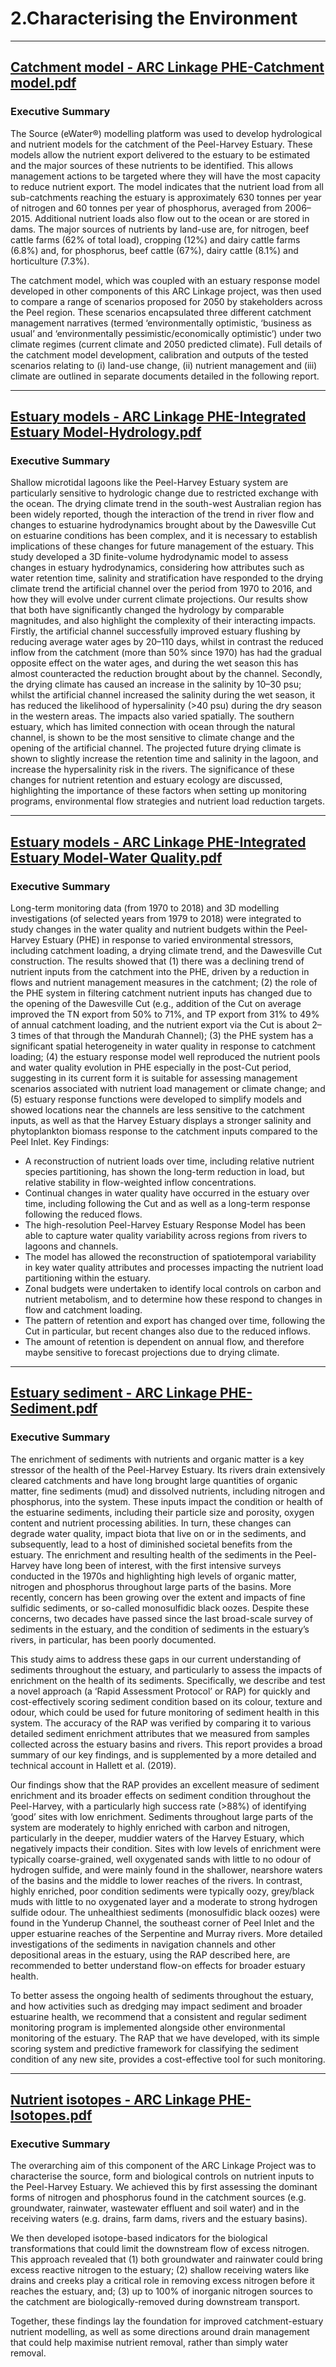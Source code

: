 # 2.Characterising the Environment

---

## [Catchment model - ARC Linkage PHE-Catchment model.pdf](https://github.com/AquaticEcoDynamics/Peel_ARC/blob/master/Documents/2.%20Characterising%20the%20Environment/Catchment%20model/ARC%20Linkage%20PHE-Catchment%20model.pdf)

### Executive Summary
The Source (eWater®) modelling platform was used to develop hydrological and nutrient models for the catchment of the Peel-Harvey Estuary. These models allow the nutrient export delivered to the estuary to be estimated and the major sources of these nutrients to be identified. This allows management actions to be targeted where they will have the most capacity to reduce nutrient export.
The model indicates that the nutrient load from all sub-catchments reaching the estuary is approximately 630 tonnes per year of nitrogen and 60 tonnes per year of phosphorus, averaged from 2006–2015. Additional nutrient loads also flow out to the ocean or are stored in dams. The major sources of nutrients by land-use are, for nitrogen, beef cattle farms (62% of total load), cropping (12%) and dairy cattle farms (6.8%) and, for phosphorus, beef cattle (67%), dairy cattle (8.1%) and horticulture (7.3%).

The catchment model, which was coupled with an estuary response model developed in other components of this ARC Linkage project, was then used to compare a range of scenarios proposed for 2050 by stakeholders across the Peel region. These scenarios encapsulated three different catchment management narratives (termed ‘environmentally optimistic, ‘business as usual’ and ‘environmentally pessimistic/economically optimistic’) under two climate regimes (current climate and 2050 predicted climate). Full details of the catchment model development, calibration and outputs of the tested scenarios relating to (i) land-use change, (ii) nutrient management and (iii) climate are outlined in separate documents detailed in the following report.


---


## [Estuary models - ARC Linkage PHE-Integrated Estuary Model-Hydrology.pdf](https://github.com/AquaticEcoDynamics/Peel_ARC/blob/master/Documents/2.%20Characterising%20the%20Environment/Estuary%20models/ARC%20Linkage%20PHE-Integrated%20Estuary%20Model-Hydrology.pdf)

### Executive Summary
Shallow microtidal lagoons like the Peel-Harvey Estuary system are particularly sensitive to hydrologic change due to restricted exchange with the ocean. The drying climate trend in the south-west Australian region has been widely reported, though the interaction of the trend in river flow and changes to estuarine hydrodynamics brought about by the Dawesville Cut on estuarine conditions has been complex, and it is necessary to establish implications of these changes for future management of the estuary. This study developed a 3D finite-volume hydrodynamic model to assess changes in estuary hydrodynamics, considering how attributes such as water retention time, salinity and stratification have responded to the drying climate trend the artificial channel over the period from 1970 to 2016, and how they will evolve under current climate projections. Our results show that both have significantly changed the hydrology by comparable magnitudes, and also highlight the complexity of their interacting impacts. Firstly, the artificial channel successfully improved estuary flushing by reducing average water ages by 20–110 days, whilst in contrast the reduced inflow from the catchment (more than 50% since 1970) has had the gradual opposite effect on the water ages, and during the wet season this has almost counteracted the reduction brought about by the channel. Secondly, the drying climate has caused an increase in the salinity by 10–30 psu; whilst the artificial channel increased the salinity during the wet season, it has reduced the likelihood of hypersalinity (>40 psu) during the dry season in the western areas. The impacts also varied spatially. The southern estuary, which has limited connection with ocean through the natural channel, is shown to be the most sensitive to climate change and the opening of the artificial channel. The projected future drying climate is shown to slightly increase the retention time and salinity in the lagoon, and increase the hypersalinity risk in the rivers. The significance of these changes for nutrient retention and estuary ecology are discussed, highlighting the importance of these factors when setting up monitoring programs, environmental flow strategies and nutrient load reduction targets.

---


## [Estuary models - ARC Linkage PHE-Integrated Estuary Model-Water Quality.pdf](https://github.com/AquaticEcoDynamics/Peel_ARC/blob/master/Documents/2.%20Characterising%20the%20Environment/Estuary%20models/ARC%20Linkage%20PHE-Integrated%20Estuary%20Model-Water%20Quality.pdf)

### Executive Summary
Long-term monitoring data (from 1970 to 2018) and 3D modelling investigations (of selected years from 1979 to 2018) were integrated to study changes in the water quality and nutrient budgets within the Peel-Harvey Estuary (PHE) in response to varied environmental stressors, including catchment loading, a drying climate trend, and the Dawesville Cut construction. The results showed that (1) there was a declining trend of nutrient inputs from the catchment into the PHE, driven by a reduction in flows and nutrient management measures in the catchment; (2) the role of the PHE system in filtering catchment nutrient inputs has changed due to the opening of the Dawesville Cut (e.g., addition of the Cut on average improved the TN export from 50% to 71%, and TP export from 31% to 49% of annual catchment loading, and the nutrient export via the Cut is about 2–3 times of that through the Mandurah Channel); (3) the PHE system has a significant spatial heterogeneity in water quality in response to catchment loading; (4) the estuary response model well reproduced the nutrient pools and water quality evolution in PHE especially in the post-Cut period, suggesting in its current form it is suitable for assessing management scenarios associated with nutrient load management or climate change; and (5) estuary response functions were developed to simplify models and showed locations near the channels are less sensitive to the catchment inputs, as well as that the Harvey Estuary displays a stronger salinity and phytoplankton biomass response to the catchment inputs compared to the Peel Inlet.
Key Findings:
- A reconstruction of nutrient loads over time, including relative nutrient species partitioning, has shown the long-term reduction in load, but relative stability in flow-weighted inflow concentrations.
- Continual changes in water quality have occurred in the estuary over time, including following the Cut and as well as a long-term response following the reduced flows.
- The high-resolution Peel-Harvey Estuary Response Model has been able to capture water quality variability across regions from rivers to lagoons and channels.
- The model has allowed the reconstruction of spatiotemporal variability in key water quality attributes and processes impacting the nutrient load partitioning within the estuary.
- Zonal budgets were undertaken to identify local controls on carbon and nutrient metabolism, and to determine how these respond to changes in flow and catchment loading.
- The pattern of retention and export has changed over time, following the Cut in particular, but recent changes also due to the reduced inflows.
- The amount of retention is dependent on annual flow, and therefore maybe sensitive to forecast projections due to drying climate.

---


## [Estuary sediment - ARC Linkage PHE-Sediment.pdf](https://github.com/AquaticEcoDynamics/Peel_ARC/blob/master/Documents/2.%20Characterising%20the%20Environment/Estuary%20sediment/ARC%20Linkage%20PHE-Sediment.pdf)


### Executive Summary
The enrichment of sediments with nutrients and organic matter is a key stressor of the health of the Peel-Harvey Estuary. Its rivers drain extensively cleared catchments and have long brought large quantities of organic matter, fine sediments (mud) and dissolved nutrients, including nitrogen and phosphorus, into the system. These inputs impact the condition or health of the estuarine sediments, including their particle size and porosity, oxygen content and nutrient processing abilities. In turn, these changes can degrade water quality, impact biota that live on or in the sediments, and subsequently, lead to a host of diminished societal benefits from the estuary.
The enrichment and resulting health of the sediments in the Peel-Harvey have long been of interest, with the first intensive surveys conducted in the 1970s and highlighting high levels of organic matter, nitrogen and phosphorus throughout large parts of the basins. More recently, concern has been growing over the extent and impacts of fine sulfidic sediments, or so-called monosulfidic black oozes. Despite these concerns, two decades have passed since the last broad-scale survey of sediments in the estuary, and the condition of sediments in the estuary’s rivers, in particular, has been poorly documented.

This study aims to address these gaps in our current understanding of sediments throughout the estuary, and particularly to assess the impacts of enrichment on the health of its sediments. Specifically, we describe and test a novel approach (a ‘Rapid Assessment Protocol’ or RAP) for quickly and cost-effectively scoring sediment condition based on its colour, texture and odour, which could be used for future monitoring of sediment health in this system. The accuracy of the RAP was verified by comparing it to various detailed sediment enrichment attributes that we measured from samples collected across the estuary basins and rivers. This report provides a broad summary of our key findings, and is supplemented by a more detailed and technical account in Hallett et al. (2019).

Our findings show that the RAP provides an excellent measure of sediment enrichment and its broader effects on sediment condition throughout the Peel-Harvey, with a particularly high success rate (>88%) of identifying ‘good’ sites with low enrichment. Sediments throughout large parts of the system are moderately to highly enriched with carbon and nitrogen, particularly in the deeper, muddier waters of the Harvey Estuary, which negatively impacts their condition. Sites with low levels of enrichment were typically coarse-grained, well oxygenated sands with little to no odour of hydrogen sulfide, and were mainly found in the shallower, nearshore waters of the basins and the middle to lower reaches of the rivers. In contrast, highly enriched, poor condition sediments were typically oozy, grey/black muds with little to no oxygenated layer and a moderate to strong hydrogen sulfide odour. The unhealthiest sediments (monosulfidic black oozes) were found in the Yunderup Channel, the southeast corner of Peel Inlet and the upper estuarine reaches of the Serpentine and Murray rivers. More detailed investigations of the sediments in navigation channels and other depositional areas in the estuary, using the RAP described here, are recommended to better understand flow-on effects for broader estuary health.

To better assess the ongoing health of sediments throughout the estuary, and how activities such as dredging may impact sediment and broader estuarine health, we recommend that a consistent and regular sediment monitoring program is implemented alongside other environmental monitoring of the estuary. The RAP that we have developed, with its simple scoring system and predictive framework for classifying the sediment condition of any new site, provides a cost-effective tool for such monitoring.

---


## [Nutrient isotopes - ARC Linkage PHE-Isotopes.pdf](https://github.com/AquaticEcoDynamics/Peel_ARC/blob/master/Documents/2.%20Characterising%20the%20Environment/Nutrient%20isotopes/ARC%20Linkage%20PHE-Isotopes.pdf)

### Executive Summary
The overarching aim of this component of the ARC Linkage Project was to characterise
the source, form and biological controls on nutrient inputs to the Peel-Harvey Estuary.
We achieved this by first assessing the dominant forms of nitrogen and phosphorus
found in the catchment sources (e.g. groundwater, rainwater, wastewater effluent and
soil water) and in the receiving waters (e.g. drains, farm dams, rivers and the estuary
basins).

We then developed isotope-based indicators for the biological transformations that
could limit the downstream flow of excess nitrogen. This approach revealed that (1)
both groundwater and rainwater could bring excess reactive nitrogen to the estuary; (2)
shallow receiving waters like drains and creeks play a critical role in removing excess
nitrogen before it reaches the estuary, and; (3) up to 100% of inorganic nitrogen sources
to the catchment are biologically-removed during downstream transport.

Together, these findings lay the foundation for improved catchment-estuary nutrient
modelling, as well as some directions around drain management that could help
maximise nutrient removal, rather than simply water removal.

